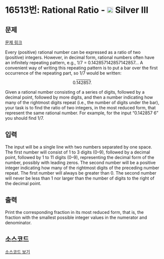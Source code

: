 # 16513번: Rational Ratio - <img src="https://static.solved.ac/tier_small/8.svg" style="height:20px" /> Silver III

<!-- performance -->

<!-- 문제 제출 후 깃허브에 푸시를 했을 때 제출한 코드의 성능이 입력될 공간입니다.-->

<!-- end -->

## 문제

[문제 링크](https://boj.kr/16513)


<p>Every (positive) rational number can be expressed as a ratio of two (positive) integers. However, in decimal form, rational numbers often have an infinitely repeating pattern, e.g., 1/7 = 0.142857142857142857... A convenient way of writing this repeating pattern is to put a bar over the first occurrence of the repeating part, so 1/7 would be written:</p>

<p style="text-align: center;">0.<span style="text-decoration: overline;">142857</span>.</p>

<p>Given a rational number consisting of a series of digits, followed by a decimal point, followed by more digits, and then a number indicating how many of the rightmost digits repeat (i.e., the number of digits under the bar), your task is to find the ratio of two integers, in the most reduced form, that represent the same rational number. For example, for the input “0.142857 6” you should find 1/7.</p>



## 입력


<p>The input will be a single line with two numbers separated by one space. The first number will consist of 1 to 3 digits (0–9), followed by a decimal point, followed by 1 to 11 digits (0–9), representing the decimal form of the number, possibly with leading zeros. The second number will be a positive integer indicating how many of the rightmost digits of the preceding number repeat. The first number will always be greater than 0. The second number will never be less than 1 nor larger than the number of digits to the right of the decimal point.</p>



## 출력


<p>Print the corresponding fraction in its most reduced form, that is, the fraction with the smallest possible integer values in the numerator and denominator.</p>



## 소스코드

[소스코드 보기](Main.java)